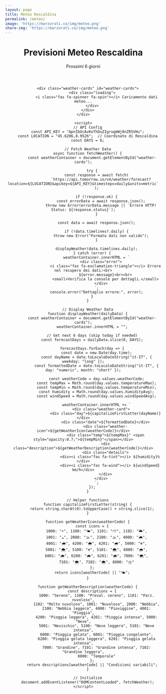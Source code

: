 ```yaml
---
layout: page
title: Meteo Rescaldina
permalink: /meteo/
image: 'https://marzorati.co/img/meteo.png'
share-img: 'https://marzorati.co/img/meteo.png'
---
```

<center>



<body>
    <div class="container">
        <header>
            <h1>Previsioni Meteo Rescaldina</h1>
            <p class="subtitle">Prossimi 6 giorni</p>
        </header>
        
        <div class="weather-cards" id="weather-cards">
            <div class="loading">
                <i class="fas fa-spinner fa-spin"></i> Caricamento dati meteo...
            </div>
        </div>
    </div>

    <script>
        // API Config
        const API_KEY = "ApnIbUcAvKoThDuZIgrogmWjOnZRSVHu";
        const LOCATION = "45.6206,8.9526";  // Coordinate di Rescaldina
        const DAYS = 6;
        
        // Fetch Weather Data
        async function fetchWeather() {
            const weatherContainer = document.getElementById("weather-cards");
            
            try {
                const response = await fetch(
                    `https://api.tomorrow.io/v4/weather/forecast?location=${LOCATION}&apikey=${API_KEY}&timesteps=daily&units=metric`
                );
                
                if (!response.ok) {
                    const errorData = await response.json();
                    throw new Error(errorData.message || `Errore HTTP! Status: ${response.status}`);
                }
                
                const data = await response.json();
                
                if (!data.timelines?.daily) {
                    throw new Error("Formato dati non valido");
                }
                
                displayWeather(data.timelines.daily);
            } catch (error) {
                weatherContainer.innerHTML = `
                    <div class="error">
                        <i class="fas fa-exclamation-triangle"></i> Errore nel recupero dei dati:<br>
                        ${error.message}<br><br>
                        <small>Verifica la console per dettagli.</small>
                    </div>
                `;
                console.error("Dettaglio errore:", error);
            }
        }
        
        // Display Weather Data
        function displayWeather(dailyData) {
            const weatherContainer = document.getElementById("weather-cards");
            weatherContainer.innerHTML = "";
            
            // Get next 6 days (skip today if needed)
            const forecastDays = dailyData.slice(0, DAYS);
            
            forecastDays.forEach(day => {
                const date = new Date(day.time);
                const dayName = date.toLocaleDateString("it-IT", { weekday: "long" });
                const formattedDate = date.toLocaleDateString("it-IT", { day: "numeric", month: "short" });
                
                const weatherCode = day.values.weatherCode;
                const tempMax = Math.round(day.values.temperatureMax);
                const tempMin = Math.round(day.values.temperatureMin);
                const humidity = Math.round(day.values.humidityAvg);
                const windSpeed = Math.round(day.values.windSpeedAvg);
                
                weatherContainer.innerHTML += `
                    <div class="weather-card">
                        <div class="day">${capitalizeFirstLetter(dayName)}</div>
                        <div class="date">${formattedDate}</div>
                        <div class="weather-icon">${getWeatherIcon(weatherCode)}</div>
                        <div class="temp">${tempMax}° <span style="opacity:0.7;">${tempMin}°</span></div>
                        <div class="description">${getWeatherDescription(weatherCode)}</div>
                        <div class="details">
                            <div><i class="fas fa-tint"></i> ${humidity}%</div>
                            <div><i class="fas fa-wind"></i> ${windSpeed} km/h</div>
                        </div>
                    </div>
                `;
            });
        }
        
        // Helper functions
        function capitalizeFirstLetter(string) {
            return string.charAt(0).toUpperCase() + string.slice(1);
        }
        
        function getWeatherIcon(weatherCode) {
            const icons = {
                1000: "☀️", 1100: "🌤", 1101: "⛅", 1102: "🌥",
                1001: "☁️", 2000: "🌫", 2100: "🌫", 4000: "🌧",
                4001: "🌧", 4200: "🌦", 4201: "🌧", 5000: "❄️",
                5001: "🌨", 5100: "❄️", 5101: "🌨", 6000: "🌧",
                6001: "🌧", 6200: "🌧", 6201: "🌧", 7000: "🌨",
                7101: "🌨", 7102: "🌨", 8000: "⛈"
            };
            return icons[weatherCode] || "🌤";
        }
        
        function getWeatherDescription(weatherCode) {
            const descriptions = {
                1000: "Sereno", 1100: "Preval. sereno", 1101: "Parz. nuvoloso",
                1102: "Molto nuvoloso", 1001: "Nuvoloso", 2000: "Nebbia",
                2100: "Nebbia leggera", 4000: "Pioviggine", 4001: "Pioggia",
                4200: "Pioggia leggera", 4201: "Pioggia intensa", 5000: "Neve",
                5001: "Nevischio", 5100: "Neve leggera", 5101: "Neve intensa",
                6000: "Pioggia gelata", 6001: "Pioggia congelante",
                6200: "Pioggia gelata leggera", 6201: "Pioggia gelata intensa",
                7000: "Grandine", 7101: "Grandine intensa", 7102: "Grandine leggera",
                8000: "Temporale"
            };
            return descriptions[weatherCode] || "Condizioni variabili";
        }
        
        // Initialize
        document.addEventListener("DOMContentLoaded", fetchWeather);
    </script>
</body>


</center>
